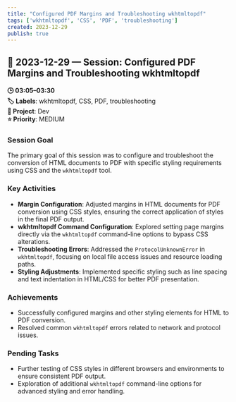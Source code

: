 ```yaml
---
title: "Configured PDF Margins and Troubleshooting wkhtmltopdf"
tags: ['wkhtmltopdf', 'CSS', 'PDF', 'troubleshooting']
created: 2023-12-29
publish: true
---
```


## 📅 2023-12-29 — Session: Configured PDF Margins and Troubleshooting wkhtmltopdf

**🕒 03:05–03:30**  
**🏷️ Labels**: wkhtmltopdf, CSS, PDF, troubleshooting  
**📂 Project**: Dev  
**⭐ Priority**: MEDIUM  


### Session Goal
The primary goal of this session was to configure and troubleshoot the conversion of HTML documents to PDF with specific styling requirements using CSS and the `wkhtmltopdf` tool.

### Key Activities
- **Margin Configuration**: Adjusted margins in HTML documents for PDF conversion using CSS styles, ensuring the correct application of styles in the final PDF output.
- **wkhtmltopdf Command Configuration**: Explored setting page margins directly via the `wkhtmltopdf` command-line options to bypass CSS alterations.
- **Troubleshooting Errors**: Addressed the `ProtocolUnknownError` in `wkhtmltopdf`, focusing on local file access issues and resource loading paths.
- **Styling Adjustments**: Implemented specific styling such as line spacing and text indentation in HTML/CSS for better PDF presentation.

### Achievements
- Successfully configured margins and other styling elements for HTML to PDF conversion.
- Resolved common `wkhtmltopdf` errors related to network and protocol issues.

### Pending Tasks
- Further testing of CSS styles in different browsers and environments to ensure consistent PDF output.
- Exploration of additional `wkhtmltopdf` command-line options for advanced styling and error handling.
